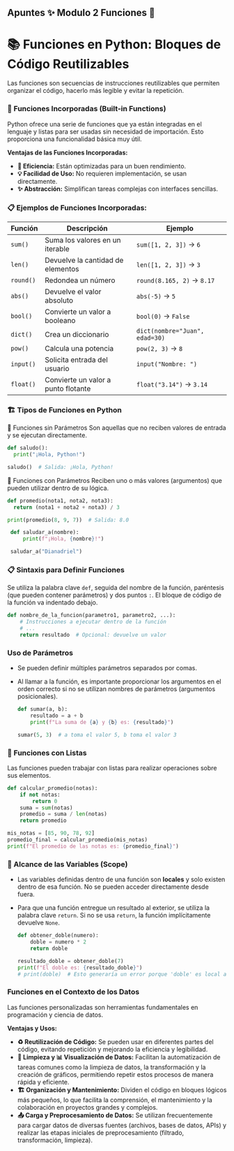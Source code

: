 Apuntes ✨ Modulo 2 Funciones 🐍
---
# 📚 **Funciones en Python: Bloques de Código Reutilizables**

Las funciones son secuencias de instrucciones reutilizables que permiten organizar el código, hacerlo más legible y evitar la repetición.

### 📌 Funciones Incorporadas (Built-in Functions)

Python ofrece una serie de funciones que ya están integradas en el lenguaje y listas para ser usadas sin necesidad de importación. Esto proporciona una funcionalidad básica muy útil.

**Ventajas de las Funciones Incorporadas:**

* **🚀 Eficiencia:** Están optimizadas para un buen rendimiento.
* **💡 Facilidad de Uso:** No requieren implementación, se usan directamente.
* **✨ Abstracción:** Simplifican tareas complejas con interfaces sencillas.

### 📋 **Ejemplos de Funciones Incorporadas:**  
| Función | Descripción | Ejemplo |
|---------|------------|---------|
| `sum()` | Suma los valores en un iterable | `sum([1, 2, 3])` → `6` |
| `len()` | Devuelve la cantidad de elementos | `len([1, 2, 3])` → `3` |
| `round()` | Redondea un número | `round(8.165, 2)` → `8.17` |
| `abs()` | Devuelve el valor absoluto | `abs(-5)` → `5` |
| `bool()` | Convierte un valor a booleano | `bool(0)` → `False` |
| `dict()` | Crea un diccionario | `dict(nombre="Juan", edad=30)` |
| `pow()` | Calcula una potencia | `pow(2, 3)` → `8` |
| `input()` | Solicita entrada del usuario | `input("Nombre: ")` |
| `float()` | Convierte un valor a punto flotante | `float("3.14")` → `3.14` |

### 🏗 Tipos de Funciones en Python

🔹 Funciones sin Parámetros
Son aquellas que no reciben valores de entrada y se ejecutan directamente.
  ```python
def saludo():
    print("¡Hola, Python!")

saludo()  # Salida: ¡Hola, Python!
  ```
🔹 Funciones con Parámetros
Reciben uno o más valores (argumentos) que pueden utilizar dentro de su lógica.
  ```python
def promedio(nota1, nota2, nota3):
    return (nota1 + nota2 + nota3) / 3

print(promedio(8, 9, 7))  # Salida: 8.0
  ```
   ```python
    def saludar_a(nombre):
        print(f"¡Hola, {nombre}!")

    saludar_a("Dianadriel")
   ```

### 📋 Sintaxis para Definir Funciones

Se utiliza la palabra clave `def`, seguida del nombre de la función, paréntesis (que pueden contener parámetros) y dos puntos `:`. El bloque de código de la función va indentado debajo.

```python
def nombre_de_la_funcion(parametro1, parametro2, ...):
    # Instrucciones a ejecutar dentro de la función
    # ...
    return resultado  # Opcional: devuelve un valor
```

### Uso de Parámetros

* Se pueden definir múltiples parámetros separados por comas.
* Al llamar a la función, es importante proporcionar los argumentos en el orden correcto si no se utilizan nombres de parámetros (argumentos posicionales).

    ```python
    def sumar(a, b):
        resultado = a + b
        print(f"La suma de {a} y {b} es: {resultado}")

    sumar(5, 3)  # a toma el valor 5, b toma el valor 3
    ```

### 📌 Funciones con Listas

Las funciones pueden trabajar con listas para realizar operaciones sobre sus elementos.

```python
def calcular_promedio(notas):
    if not notas:
        return 0
    suma = sum(notas)
    promedio = suma / len(notas)
    return promedio

mis_notas = [85, 90, 78, 92]
promedio_final = calcular_promedio(mis_notas)
print(f"El promedio de las notas es: {promedio_final}")
```

### 🔄 Alcance de las Variables (Scope)

* Las variables definidas dentro de una función son **locales** y solo existen dentro de esa función. No se pueden acceder directamente desde fuera.
* Para que una función entregue un resultado al exterior, se utiliza la palabra clave `return`. Si no se usa `return`, la función implícitamente devuelve `None`.

    ```python
    def obtener_doble(numero):
        doble = numero * 2
        return doble

    resultado_doble = obtener_doble(7)
    print(f"El doble es: {resultado_doble}")
    # print(doble)  # Esto generaría un error porque 'doble' es local a la función
    ```

### Funciones en el Contexto de los Datos

Las funciones personalizadas son herramientas fundamentales en programación y ciencia de datos.

**Ventajas y Usos:**

* **♻️ Reutilización de Código:** Se pueden usar en diferentes partes del código, evitando repetición y mejorando la eficiencia y legibilidad.
* **🧹 Limpieza y 📊 Visualización de Datos:** Facilitan la automatización de tareas comunes como la limpieza de datos, la transformación y la creación de gráficos, permitiendo repetir estos procesos de manera rápida y eficiente.
* **🏗️ Organización y Mantenimiento:** Dividen el código en bloques lógicos más pequeños, lo que facilita la comprensión, el mantenimiento y la colaboración en proyectos grandes y complejos.
* **📤 Carga y Preprocesamiento de Datos:** Se utilizan frecuentemente para cargar datos de diversas fuentes (archivos, bases de datos, APIs) y realizar las etapas iniciales de preprocesamiento (filtrado, transformación, limpieza).
```
